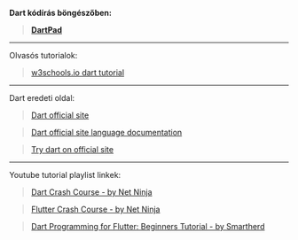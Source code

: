 __Dart kódírás böngészőben:__
> __[DartPad](https://dartpad.dev/)__

---

Olvasós tutorialok:
> [w3schools.io dart tutorial](https://www.w3schools.io/languages/dart-tutorials/)

---
Dart eredeti oldal:
> [Dart official site](https://dart.dev/)

> [Dart official site language documentation](https://dart.dev/language)

> [Try dart on official site](https://dart.dev/#try-dart)


---
Youtube tutorial playlist linkek:
> [Dart Crash Course - by Net Ninja](https://youtube.com/playlist?list=PL4cUxeGkcC9iVGY3ppchN9kIauln8IiEh&si=Vzq_Y3nkkqOtp6AJ)

> [Flutter Crash Course - by Net Ninja](https://youtube.com/playlist?list=PL4cUxeGkcC9giLVXCHSQmWqlHc9BLXdVx&si=VdT7jaByCjnSEzYx)

> [Dart Programming for Flutter: Beginners Tutorial  - by Smartherd](https://youtube.com/playlist?list=PLlxmoA0rQ-LyHW9voBdNo4gEEIh0SjG-q&si=2rLDV1yq2HjUL1aj)